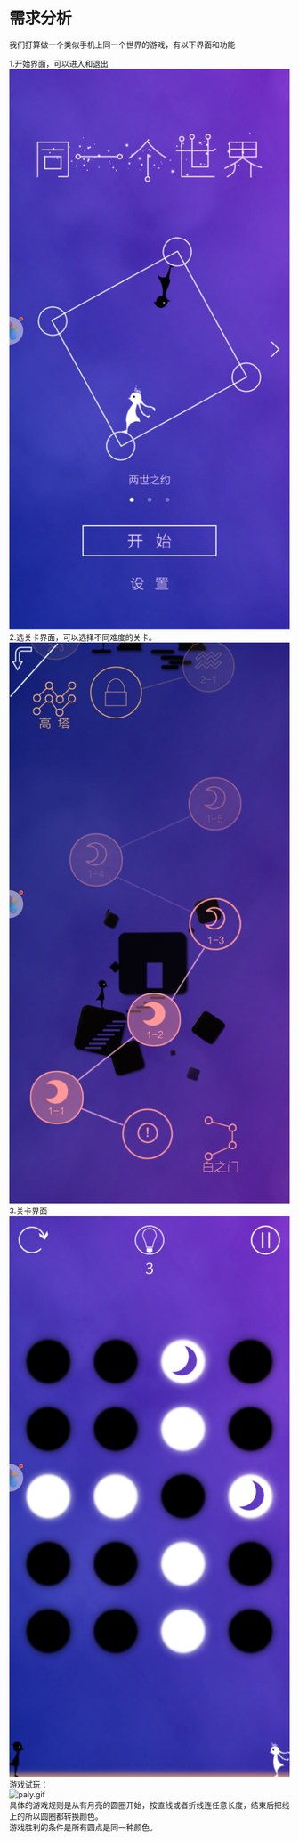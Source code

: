 # 需求分析
我们打算做一个类似手机上同一个世界的游戏，有以下界面和功能  

1.开始界面，可以进入和退出  
![2.jpg](2.jpg)   
2.选关卡界面，可以选择不同难度的关卡。   
![3.jpg](3.jpg)  
3.关卡界面  
![4.jpg](4.jpg)  
游戏试玩：  
![paly.gif](play.gif)  
具体的游戏规则是从有月亮的圆圈开始，按直线或者折线连任意长度，结束后把线上的所以圆圈都转换颜色。  
游戏胜利的条件是所有圆点是同一种颜色。   






